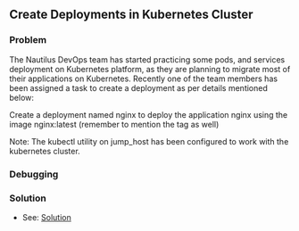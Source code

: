 ## Create Deployments in Kubernetes Cluster

### Problem

The Nautilus DevOps team has started practicing some pods, and services deployment on Kubernetes platform, as they are
planning to migrate most of their applications on Kubernetes. Recently one of the team members has been assigned a task
to create a deployment as per details mentioned below:

Create a deployment named nginx to deploy the application nginx using the image nginx:latest (remember to mention the
tag as well)

Note: The kubectl utility on jump_host has been configured to work with the kubernetes cluster.

### Debugging

### Solution

- See: [Solution](./solution.yaml)
